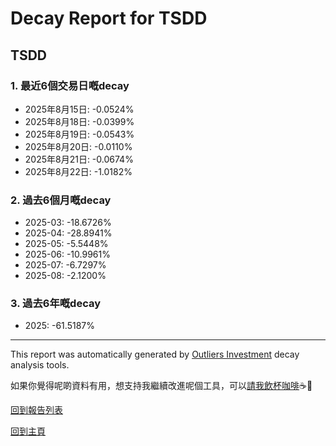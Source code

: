 # Decay Report for TSDD

## TSDD

### 1. 最近6個交易日嘅decay

- 2025年8月15日: -0.0524%
- 2025年8月18日: -0.0399%
- 2025年8月19日: -0.0543%
- 2025年8月20日: -0.0110%
- 2025年8月21日: -0.0674%
- 2025年8月22日: -1.0182%

### 2. 過去6個月嘅decay

- 2025-03: -18.6726%
- 2025-04: -28.8941%
- 2025-05: -5.5448%
- 2025-06: -10.9961%
- 2025-07: -6.7297%
- 2025-08: -2.1200%

### 3. 過去6年嘅decay

- 2025: -61.5187%

------------------------------
This report was automatically generated by [Outliers Investment](https://outliersecon.github.io/Outliers-Investment/) decay analysis tools.

如果你覺得呢啲資料有用，想支持我繼續改進呢個工具，可以[請我飲杯咖啡](https://buymeacoffee.com/outliersecon)☕🙏

[回到報告列表](https://outliersecon.github.io/Outliers-Investment/reports/reports_public)

[回到主頁](https://outliersecon.github.io/Outliers-Investment/)